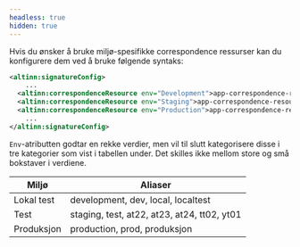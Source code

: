 ```yaml
---
headless: true
hidden: true
---
```


Hvis du ønsker å bruke miljø-spesifikke correspondence ressurser kan du konfigurere dem ved å bruke følgende syntaks:

```xml
<altinn:signatureConfig>
    ...
  <altinn:correspondenceResource env="Development">app-correspondence-resource-1</altinn:correspondenceResource>
  <altinn:correspondenceResource env="Staging">app-correspondence-resource-2</altinn:correspondenceResource>
  <altinn:correspondenceResource env="Production">app-correspondence-resource</altinn:correspondenceResource>
    ...
</altinn:signatureConfig>
```

`Env`-atributten godtar en rekke verdier, men vil til slutt kategorisere disse i tre kategorier som vist i tabellen under.
Det skilles ikke mellom store og små bokstaver i verdiene.

<!-- HTML markup because this table could not be rendered using markdown inside an `insert` shortcode -->

<table>
  <thead>
    <tr>
      <th>Miljø</th>
      <th>Aliaser</th>
    </tr>
  </thead>
  <tbody>
    <tr>
      <td>Lokal test</td>
      <td>development, dev, local, localtest</td>
    </tr>
    <tr>
      <td>Test</td>
      <td>staging, test, at22, at23, at24, tt02, yt01</td>
    </tr>
    <tr>
      <td>Produksjon</td>
      <td>production, prod, produksjon</td>
    </tr>
  </tbody>
</table>

